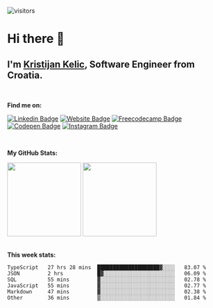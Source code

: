 ![visitors](https://visitor-badge.glitch.me/badge?page_id=KristijanKelic)

# Hi there 👋

## I'm <a href="https://kristijankelic.vercel.app" target="_blank">Kristijan Kelic</a>, Software Engineer from Croatia.

<br/>

**Find me on:**

[![Linkedin Badge](https://img.shields.io/badge/linkedin-%230077B5.svg?style=for-the-badge&logo=linkedin&logoColor=white)](https://linkedin.com/in/kristijankelic/)
[![Website Badge](https://img.shields.io/badge/website-3d89fc?style=for-the-badge&logo=google%20chrome&logoColor=white)](https://kristijankelic.vercel.app/)
[![Freecodecamp Badge](https://img.shields.io/badge/Freecodecamp-%23123.svg?&style=for-the-badge&logo=freecodecamp&logoColor=green)](https://www.freecodecamp.org/kristijankelic/)
[![Codepen Badge](https://img.shields.io/badge/Codepen-000000?style=for-the-badge&logo=codepen&logoColor=white)](https://codepen.io/KristijanKelic/)
[![Instagram Badge](https://img.shields.io/badge/Instagram-%23E4405F.svg?style=for-the-badge&logo=Instagram&logoColor=white)](https://www.instagram.com/kristijankelic/)

<br/>

**My GitHub Stats:**

<div>
  <img height="170em" src="https://github-readme-stats.vercel.app/api?username=KristijanKelic&show_icons=true&hide_border=true&count_private=true&include_all_commits=true&theme=dark" />
  <img height="170em" src="https://github-readme-stats.vercel.app/api/top-langs/?username=KristijanKelic&show_icons=true&hide_border=true&layout=compact&theme=dark"/>
</div>

<br/>

**This week stats:**

<!--START_SECTION:waka-->

```text
TypeScript   27 hrs 28 mins  ████████████████████▓░░░░   83.07 %
JSON         2 hrs           █▓░░░░░░░░░░░░░░░░░░░░░░░   06.09 %
SQL          55 mins         ▓░░░░░░░░░░░░░░░░░░░░░░░░   02.78 %
JavaScript   55 mins         ▓░░░░░░░░░░░░░░░░░░░░░░░░   02.77 %
Markdown     47 mins         ▓░░░░░░░░░░░░░░░░░░░░░░░░   02.38 %
Other        36 mins         ▒░░░░░░░░░░░░░░░░░░░░░░░░   01.84 %
```

<!--END_SECTION:waka-->
